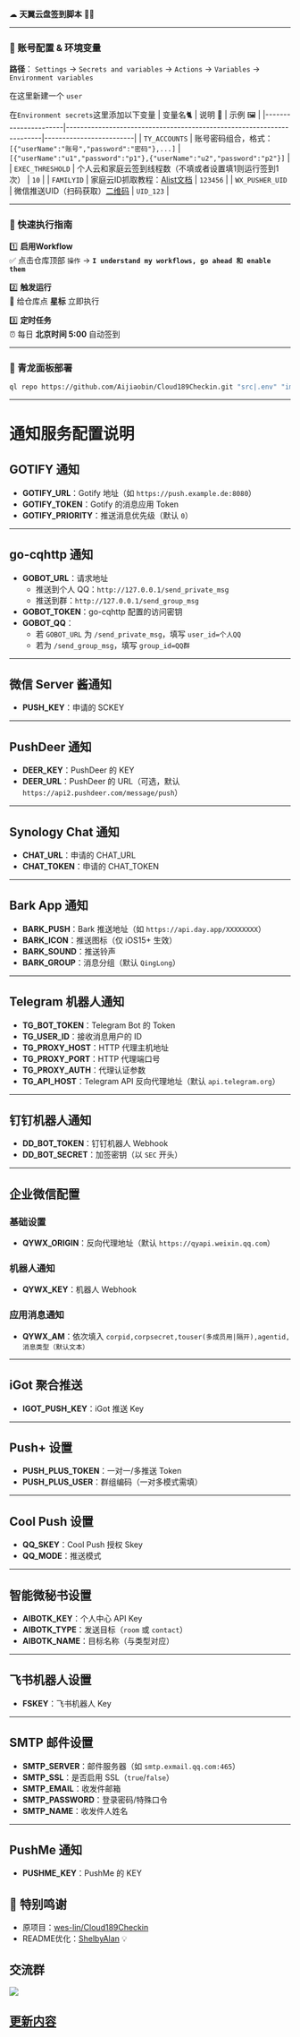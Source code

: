 ☁ **天翼云盘签到脚本** 🤖✨

---

### 🔑 账号配置 & 环境变量  
**路径**：  `Settings` → `Secrets and variables` → `Actions` → `Variables`  → `Environment variables`

在这里新建一个 `user`

在`Environment secrets`这里添加以下变量
| 变量名🐈             | 说明 📌                                                                 | 示例 🖼️                 |
|----------------------|-----------------------------------------------------------------------|-------------------------|
| `TY_ACCOUNTS`        | 账号密码组合，格式：`[{"userName":"账号","password":"密码"},...]`      | `[{"userName":"u1","password":"p1"},{"userName":"u2","password":"p2"}]` |
| `EXEC_THRESHOLD`     | 个人云和家庭云签到线程数（不填或者设置填1则运行签到1次）                                       | `10`                    |
| `FAMILYID`           | 家庭云ID抓取教程：[Alist文档](https://alist.nn.ci/zh/guide/drivers/189.html#%E5%AE%B6%E5%BA%AD%E8%BD%AC%E7%A7%BB)  | `123456`                |
| `WX_PUSHER_UID`      | 微信推送UID（扫码获取）[二维码](https://wxpusher.zjiecode.com/api/qrcode/4Ix7noqD3L7DMBoSlvig3t4hqjFWzPkdHqAYsg8IzkPreW7d8uGUHi9LJO4EcyJg.jpg) | `UID_123`               |

---

### 🚀 快速执行指南  
1️⃣ **启用Workflow**  
  ✅ 点击仓库顶部 `操作` → **`I understand my workflows, go ahead 和 enable them`**  

2️⃣ **触发运行**  
  🌟 给仓库点 **星标** 立即执行  

3️⃣ **定时任务**  
  ⏰ 每日 **北京时间 5:00** 自动签到  

---

### 🐉 青龙面板部署  
```bash
ql repo https://github.com/Aijiaobin/Cloud189Checkin.git "src|.env" "image" "src|.eslintrc.js|accounts.js|config.js|serverChan.js|telegramBot.js|wecomBot.js|wxPusher.js|.env" "main" "js" "rm -rf /ql/data/repo/wes-lin_Cloud189Checkin"
```

---
# 通知服务配置说明

## GOTIFY 通知
- **GOTIFY_URL**：Gotify 地址（如 `https://push.example.de:8080`）
- **GOTIFY_TOKEN**：Gotify 的消息应用 Token
- **GOTIFY_PRIORITY**：推送消息优先级（默认 `0`）

---

## go-cqhttp 通知
- **GOBOT_URL**：请求地址
  - 推送到个人 QQ：`http://127.0.0.1/send_private_msg`
  - 推送到群：`http://127.0.0.1/send_group_msg`
- **GOBOT_TOKEN**：go-cqhttp 配置的访问密钥
- **GOBOT_QQ**：
  - 若 `GOBOT_URL` 为 `/send_private_msg`，填写 `user_id=个人QQ`
  - 若为 `/send_group_msg`，填写 `group_id=QQ群`

---

## 微信 Server 酱通知
- **PUSH_KEY**：申请的 SCKEY

---

## PushDeer 通知
- **DEER_KEY**：PushDeer 的 KEY
- **DEER_URL**：PushDeer 的 URL（可选，默认 `https://api2.pushdeer.com/message/push`）

---

## Synology Chat 通知
- **CHAT_URL**：申请的 CHAT_URL
- **CHAT_TOKEN**：申请的 CHAT_TOKEN

---

## Bark App 通知
- **BARK_PUSH**：Bark 推送地址（如 `https://api.day.app/XXXXXXXX`）
- **BARK_ICON**：推送图标（仅 iOS15+ 生效）
- **BARK_SOUND**：推送铃声
- **BARK_GROUP**：消息分组（默认 `QingLong`）

---

## Telegram 机器人通知
- **TG_BOT_TOKEN**：Telegram Bot 的 Token
- **TG_USER_ID**：接收消息用户的 ID
- **TG_PROXY_HOST**：HTTP 代理主机地址
- **TG_PROXY_PORT**：HTTP 代理端口号
- **TG_PROXY_AUTH**：代理认证参数
- **TG_API_HOST**：Telegram API 反向代理地址（默认 `api.telegram.org`）

---

## 钉钉机器人通知
- **DD_BOT_TOKEN**：钉钉机器人 Webhook
- **DD_BOT_SECRET**：加签密钥（以 `SEC` 开头）

---

## 企业微信配置
### 基础设置
- **QYWX_ORIGIN**：反向代理地址（默认 `https://qyapi.weixin.qq.com`）

### 机器人通知
- **QYWX_KEY**：机器人 Webhook

### 应用消息通知
- **QYWX_AM**：依次填入 `corpid,corpsecret,touser(多成员用|隔开),agentid,消息类型（默认文本）`

---

## iGot 聚合推送
- **IGOT_PUSH_KEY**：iGot 推送 Key

---

## Push+ 设置
- **PUSH_PLUS_TOKEN**：一对一/多推送 Token
- **PUSH_PLUS_USER**：群组编码（一对多模式需填）

---

## Cool Push 设置
- **QQ_SKEY**：Cool Push 授权 Skey
- **QQ_MODE**：推送模式

---

## 智能微秘书设置
- **AIBOTK_KEY**：个人中心 API Key
- **AIBOTK_TYPE**：发送目标（`room` 或 `contact`）
- **AIBOTK_NAME**：目标名称（与类型对应）

---

## 飞书机器人设置
- **FSKEY**：飞书机器人 Key

---

## SMTP 邮件设置
- **SMTP_SERVER**：邮件服务器（如 `smtp.exmail.qq.com:465`）
- **SMTP_SSL**：是否启用 SSL（`true`/`false`）
- **SMTP_EMAIL**：收发件邮箱
- **SMTP_PASSWORD**：登录密码/特殊口令
- **SMTP_NAME**：收发件人姓名

---

## PushMe 通知
- **PUSHME_KEY**：PushMe 的 KEY


## 🙏 **特别鸣谢**  
- 原项目：[wes-lin/Cloud189Checkin](https://github.com/wes-lin/Cloud189Checkin)  
- README优化：[ShelbyAlan](https://github.com/ShelbyAlan) 💡  

## 交流群

![](https://cdn.jsdelivr.net/gh/wes-lin/Cloud189Checkin/image/group.jpg)

## [更新内容](https://github.com/wes-lin/Cloud189Checkin/wiki/更新内容)
